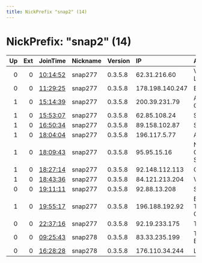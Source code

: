 ```yaml
---
title: NickPrefix "snap2" (14)
---
```


# NickPrefix: "snap2" (14)

|   Up |   Ext | JoinTime                                                                                            | Nickname   | Version   | IP              | AS                                      | CC   |   ORp |   Dirp | OS    | Contact   |   eFamMembers |
|-----:|------:|:----------------------------------------------------------------------------------------------------|:-----------|:----------|:----------------|:----------------------------------------|:-----|------:|-------:|:------|:----------|--------------:|
|    0 |     0 | [10:14:52](https://metrics.torproject.org/rs.html#details/CED88EB0BE5A2A7CBA16BDF8C0BF6AE947EDAA28) | snap277    | 0.3.5.8   | 62.31.216.60    | Virgin Media Limited                    | gb   | 33913 |      0 | Linux | None      |             1 |
|    0 |     0 | [11:29:25](https://metrics.torproject.org/rs.html#details/B7C64DF6F39F33A54C0C59183CBE7F6322DAC207) | snap277    | 0.3.5.8   | 178.198.140.247 | Bluewin                                 | ch   | 37123 |      0 | Linux | None      |             1 |
|    1 |     0 | [15:14:39](https://metrics.torproject.org/rs.html#details/0160CC7AD5AE1A186E7E39ABDB9A9D981DC97217) | snap277    | 0.3.5.8   | 200.39.231.79   | Axtel, S.A.B. de C.V.                   | mx   | 45311 |      0 | Linux | None      |             1 |
|    1 |     0 | [15:53:07](https://metrics.torproject.org/rs.html#details/1D613144574EAB4751ADE11ACEE20079E6DB85BD) | snap277    | 0.3.5.8   | 62.85.108.24    | SIA Tet                                 | lv   | 33823 |      0 | Linux | None      |             1 |
|    1 |     0 | [16:50:34](https://metrics.torproject.org/rs.html#details/90A5B4DDFCCA5C9E4E24F66FE8345BEF6A1ECD65) | snap277    | 0.3.5.8   | 89.158.102.87   | SFR SA                                  | fr   | 39163 |      0 | Linux | None      |             1 |
|    1 |     0 | [18:04:04](https://metrics.torproject.org/rs.html#details/5194D1DA0BA8F2C0D0993E4C1420206E883E32BD) | snap277    | 0.3.5.8   | 196.117.5.77    | ASMedi                                  | ma   | 42851 |      0 | Linux | None      |             1 |
|    1 |     0 | [18:09:43](https://metrics.torproject.org/rs.html#details/F48C864FEB5770148055FB1D1DB753CCBEC41589) | snap277    | 0.3.5.8   | 95.95.15.16     | Nos Comunicacoes, S.A.                  | pt   | 45355 |      0 | Linux | None      |             1 |
|    1 |     0 | [18:27:14](https://metrics.torproject.org/rs.html#details/1A444DF8A4A666396E183A06D547B1F2B2715F2B) | snap277    | 0.3.5.8   | 92.148.112.113  | Orange                                  | fr   | 37581 |      0 | Linux | None      |             1 |
|    1 |     0 | [18:43:36](https://metrics.torproject.org/rs.html#details/0D2F7DFE9AB83861A43232F94FF059D190439648) | snap277    | 0.3.5.8   | 84.121.213.204  | Vodafone Spain                          | es   | 36601 |      0 | Linux | None      |             1 |
|    0 |     0 | [19:11:11](https://metrics.torproject.org/rs.html#details/BD0B1FC75C71B43C87C0A3C416414528B6DE103E) | snap277    | 0.3.5.8   | 92.88.13.208    | SFR SA                                  | fr   | 40927 |      0 | Linux | None      |             1 |
|    1 |     0 | [19:55:17](https://metrics.torproject.org/rs.html#details/14141FD01EF684753F7AB3BE0081D355EE14F564) | snap277    | 0.3.5.8   | 196.188.192.92  | Ethiopian Telecommunication Corporation | et   | 34049 |      0 | Linux | None      |             1 |
|    0 |     0 | [22:37:16](https://metrics.torproject.org/rs.html#details/A8ED6C29A3F1D5170364C639E5EE5F345CA23896) | snap277    | 0.3.5.8   | 92.19.233.175   | TalkTalk                                | gb   | 46635 |      0 | Linux | None      |             1 |
|    0 |     0 | [09:25:43](https://metrics.torproject.org/rs.html#details/CEDC5D945E235D545060EE331AE73A50FB037EA8) | snap278    | 0.3.5.8   | 83.33.235.199   | Telefonica De Espana                    | es   | 39117 |      0 | Linux | None      |             1 |
|    0 |     0 | [16:28:28](https://metrics.torproject.org/rs.html#details/7B0EC64051ECCEE38279B11165DC5D1D6BCDC918) | snap278    | 0.3.5.8   | 176.110.34.244  | Lanet Network Ltd                       | ua   | 44331 |      0 | Linux | None      |             1 |

